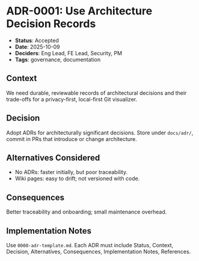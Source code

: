 # ADR-0001: Use Architecture Decision Records

- **Status**: Accepted
- **Date**: 2025-10-09
- **Deciders**: Eng Lead, FE Lead, Security, PM
- **Tags**: governance, documentation

## Context
We need durable, reviewable records of architectural decisions and their trade-offs for a privacy-first, local-first Git visualizer.

## Decision
Adopt ADRs for architecturally significant decisions. Store under `docs/adr/`, commit in PRs that introduce or change architecture.

## Alternatives Considered
- No ADRs: faster initially, but poor traceability.
- Wiki pages: easy to drift; not versioned with code.

## Consequences
Better traceability and onboarding; small maintenance overhead.

## Implementation Notes
Use `0000-adr-template.md`. Each ADR must include Status, Context, Decision, Alternatives, Consequences, Implementation Notes, References.

